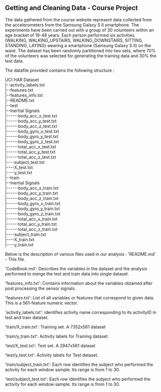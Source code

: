 
Getting and Cleaning Data - Course Project
------------------------------------------

The data gathered from the course website represent data collected from the accelerometers from the Samsung Galaxy S II smartphone. The experiments have been carried out with a group of 30 volunteers within an age bracket of 19-48 years. Each person performed six activities (WALKING, WALKING_UPSTAIRS, WALKING_DOWNSTAIRS, SITTING, STANDING, LAYING) wearing a smartphone (Samsung Galaxy S II) on the waist. The dataset has been randomly partitioned into two sets, where 70% of the volunteers was selected for generating the training data and 30% the test data.

The datafile provided contains the following structure : 

UCI HAR Dataset                              
   |--activity_labels.txt                              
   |--features.txt                              
   |--features_info.txt                              
   |--README.txt                              
   |--test                              
       |--Inertial Signals                              
               |------body_acc_x_test.txt                              
               |------body_acc_y_test.txt                              
               |------body_acc_z_test.txt                              
               |------body_gyro_x_test.txt                              
               |------body_gyro_y_test.txt                              
               |------body_gyro_z_test.txt                              
               |------total_acc_x_test.txt                              
               |------total_acc_y_test.txt                              
               |------total_acc_z_test.txt                              
       |----subject_test.txt                              
       |----X_test.txt                              
       |----y_test.txt                              
   |--train                                     
        |--Inertial Signals                              
               |------body_acc_x_train.txt                              
               |------body_acc_y_train.txt                              
               |------body_acc_z_train.txt                              
               |------body_gyro_x_train.txt                              
               |------body_gyro_y_train.txt                              
               |------body_gyro_z_train.txt                              
               |------total_acc_x_train.txt                              
               |------total_acc_y_train.txt                              
               |------total_acc_z_train.txt                              
       |----subject_train.txt                              
       |----X_train.txt                              
       |----y_train.txt 

Below is the description of various files used in our analysis :
'README.md' - This file.

'CodeBook.md': Describes the variables in the dataset and the analysis performed to merge the test and train data into single dataset.

'features_info.txt': Contains information about the variables obtained after post processing the sensor signals.

'features.txt': List of all variables or features that correspond to given data. This is a 561-feature numeric vector.

'activity_labels.txt': identifies activity name corresponding to its activityID in test and train dataset.

'train/X_train.txt': Training set. A 7352x561 dataset

'train/y_train.txt': Activity labels for Training dataset.

'test/X_test.txt': Test set. A 2947x561 dataset

'test/y_test.txt': Activity labels for Test dataset.

'train/subject_train.txt': Each row identifies the subject who performed the activity for each window sample. Its range is from 1 to 30.

'test/subject_test.txt': Each row identifies the subject who performed the activity for each window sample. Its range is from 1 to 30.


